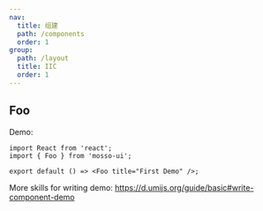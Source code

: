 ```yaml
---
nav:
  title: 组建
  path: /components
  order: 1
group:
  path: /layout
  title: IIC
  order: 1
---
```


## Foo

Demo:

```tsx
import React from 'react';
import { Foo } from 'mosso-ui';

export default () => <Foo title="First Demo" />;
```

More skills for writing demo: https://d.umijs.org/guide/basic#write-component-demo
